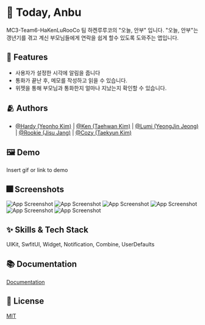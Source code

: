 # :iphone: Today, Anbu

MC3-Team6-HaKenLuRooCo
팀 하켄루루코의 "오늘, 안부" 입니다.
"오늘, 안부"는 갱년기를 겪고 계신 부모님들에게 연락을 쉽게 할수 있도록 도와주는 앱입니다.

## :pushpin: Features

- 사용자가 설정한 시각에 알림을 줍니다
- 통화가 끝난 후, 메모를 작성하고 읽을 수 있습니다.
- 위젯을 통해 부모님과 통화한지 얼마나 지났는지 확인할 수 있습니다.
## :people_hugging: Authors

- [@Hardy (Yeonho Kim)](https://github.com/Kim-Yeon-ho) | [@Ken (Taehwan Kim)](https://github.com/obtusa07) | [@Lumi (YeongJin Jeong)](https://github.com/luminouxx) | [@Rookie (Jisu Jang)](https://github.com/Rookie0031) | [@Cozy (Taekyun Kim)](https://github.com/cozytk)


## :framed_picture: Demo

Insert gif or link to demo


## :fireworks: Screenshots

![App Screenshot](https://dummyimage.com/250x500/000/fff.png)
![App Screenshot](https://dummyimage.com/250x500/000/fff.png)
![App Screenshot](https://dummyimage.com/250x500/000/fff.png)
![App Screenshot](https://dummyimage.com/250x500/000/fff.png)
![App Screenshot](https://dummyimage.com/250x500/000/fff.png)
![App Screenshot](https://dummyimage.com/250x500/000/fff.png)


## :sparkles: Skills & Tech Stack
UIKit, SwfitUI, Widget, Notification, Combine, UserDefaults

## :books: Documentation

[Documentation](https://linktodocumentation)


## :lock_with_ink_pen: License

[MIT](https://choosealicense.com/licenses/mit/)
